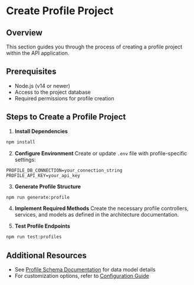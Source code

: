 # Create Profile Project

## Overview
This section guides you through the process of creating a profile project within the API application.

## Prerequisites
- Node.js (v14 or newer)
- Access to the project database
- Required permissions for profile creation

## Steps to Create a Profile Project

1. **Install Dependencies**
  ```bash
  npm install
  ```

2. **Configure Environment**
  Create or update `.env` file with profile-specific settings:
  ```
  PROFILE_DB_CONNECTION=your_connection_string
  PROFILE_API_KEY=your_api_key
  ```

3. **Generate Profile Structure**
  ```bash
  npm run generate:profile
  ```

4. **Implement Required Methods**
  Create the necessary profile controllers, services, and models as defined in the architecture documentation.

5. **Test Profile Endpoints**
  ```bash
  npm run test:profiles
  ```

## Additional Resources
- See [Profile Schema Documentation](./docs/profiles.md) for data model details
- For customization options, refer to [Configuration Guide](./docs/config.md)